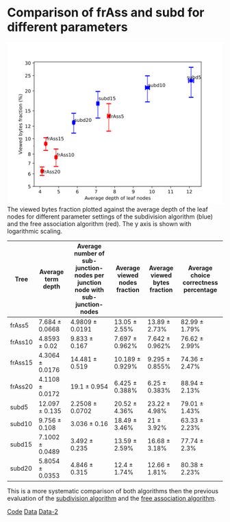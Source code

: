 # Comparison of frAss and subd for different parameters

![](./images/subd_frass_comparison.svg)
The viewed bytes fraction plotted against the average depth of the leaf nodes for different parameter settings of the subdivision algorithm (blue) and the free association algorithm (red). The y axis is shown with logarithmic scaling.


| Tree    | Average term depth | Average number of sub-junction-nodes per junction node with sub-junction-nodes | Average viewed nodes fraction | Average viewed bytes fraction | Average choice correctness percentage |
| ------- | ------------------ | ------------------------------------------------------------------------------ | ----------------------------- | ----------------------------- | ------------------------------------- |
| frAss5  | 7.684 ± 0.0668     | 4.9809 ± 0.0191                                                                | 13.05 ± 2.55%                 | 13.89 ± 2.73%                 | 82.99 ± 1.79%                         |
| frAss10 | 4.8593 ± 0.02      | 9.833 ± 0.167                                                                  | 7.697 ± 0.962%                | 7.642 ± 0.962%                | 76.62 ± 2.99%                         |
| frAss15 | 4.3064 ± 0.0176    | 14.481 ± 0.519                                                                 | 10.189 ± 0.929%               | 9.295 ± 0.855%                | 74.36 ± 2.47%                         |
| frAss20 | 4.1108 ± 0.0172    | 19.1 ± 0.954                                                                   | 6.425 ± 0.388%                | 6.25 ± 0.383%                 | 88.94 ± 2.13%                         |
| subd5   | 12.097 ± 0.135     | 2.2508 ± 0.0702                                                                | 20.52 ± 4.36%                 | 23.22 ± 4.98%                 | 79.01 ± 1.43%                         |
| subd10  | 9.756 ± 0.108      | 3.036 ± 0.16                                                                   | 18.49 ± 3.46%                 | 21 ± 3.92%                    | 63.33 ± 2.23%                         |
| subd15  | 7.1002 ± 0.0489    | 3.492 ± 0.235                                                                  | 13.59 ± 2.59%                 | 16.68 ± 3.18%                 | 77.74 ± 2.3%                          |
| subd20  | 5.8054 ± 0.0353    | 4.846 ± 0.315                                                                  | 12.4 ± 1.74%                  | 12.66 ± 1.81%                 | 80.38 ± 2.23%                         |

This is a more systematic comparison of both algorithms then the previous evaluation of the [subdivision algorithm](physics-term-adapted-subtopic-tree-evaluation.md) and the [free association algorithm](physics-term-adapted-subtopic-tree-evaluation-free-association-algorithm.md).

[Code](https://github.com/gratach/master-experimental/blob/88cf9e8b0a2199432e67d25f51bcef9419164e13/subtopic_tree_comparison.ipynb)
[Data](https://github.com/gratach/master-database-files/tree/cc4aeabad3fa67978c5391b0a46281985d8a5b2d/master-experimental/subtopic_tree_comparison) [Data-2](https://github.com/gratach/master-database-files/tree/cc4aeabad3fa67978c5391b0a46281985d8a5b2d/master-adapted-subtopic-tree-generation/trees)
